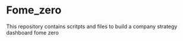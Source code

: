 # Fome_zero
This repository contains scritpts and files to build a company strategy dashboard fome zero
